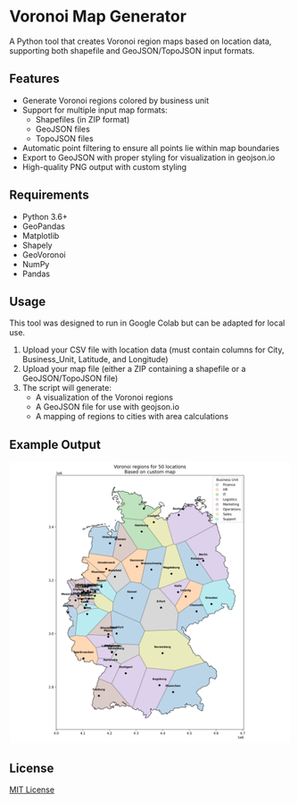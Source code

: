 # Voronoi Map Generator

A Python tool that creates Voronoi region maps based on location data, supporting both shapefile and GeoJSON/TopoJSON input formats.

## Features

- Generate Voronoi regions colored by business unit
- Support for multiple input map formats:
  - Shapefiles (in ZIP format)
  - GeoJSON files
  - TopoJSON files
- Automatic point filtering to ensure all points lie within map boundaries
- Export to GeoJSON with proper styling for visualization in geojson.io
- High-quality PNG output with custom styling

## Requirements

- Python 3.6+
- GeoPandas
- Matplotlib
- Shapely
- GeoVoronoi
- NumPy
- Pandas

## Usage

This tool was designed to run in Google Colab but can be adapted for local use.

1. Upload your CSV file with location data (must contain columns for City, Business_Unit, Latitude, and Longitude)
2. Upload your map file (either a ZIP containing a shapefile or a GeoJSON/TopoJSON file)
3. The script will generate:
   - A visualization of the Voronoi regions
   - A GeoJSON file for use with geojson.io
   - A mapping of regions to cities with area calculations

## Example Output

![Example/voronoi_regions.png](https://github.com/raminsaeedi/Voronoi-Map-Project/blob/main/Example/voronoi_regions.png)

## License

[MIT License](LICENSE)
